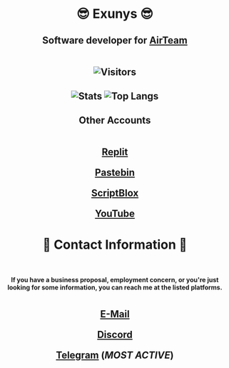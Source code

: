 <h1 align="center">😎 Exunys 😎</h1>
<h2 align="center">Software developer for <a href="https://discord.com/invite/Ncz3H3quUZ">AirTeam</a>

<!---
<h2><strong>Languages</strong></h2>

<p float="left">
  <img src="https://upload.wikimedia.org/wikipedia/commons/c/cf/Lua-Logo.svg" width="70"/>
  <img src="https://cdn.worldvectorlogo.com/logos/c--4.svg" width="70"/>
  <img src="https://upload.wikimedia.org/wikipedia/commons/thumb/1/18/ISO_C%2B%2B_Logo.svg/1822px-ISO_C%2B%2B_Logo.svg.png" width="70"/>
  <img src="https://upload.wikimedia.org/wikipedia/commons/thumb/c/c3/Python-logo-notext.svg/1024px-Python-logo-notext.svg.png" width="70"/>
  <img src="https://upload.wikimedia.org/wikipedia/commons/6/6a/JavaScript-logo.png" width="70"/>
</p>
--->

<br>
<br>

![Visitors](https://visitor-badge.laobi.icu/badge?page_id=Exunys.Exunys&left_color=red&right_color=purple) 

</h2>

<h2 align = "center">
  
![Stats](https://github-readme-stats.vercel.app/api/?username=Exunys&show_icons=true&title_color=fff&icon_color=79ff97&text_color=9f9f9f&bg_color=151515&count_private=true&include_all_commits=true&custom_title=Exunys's%20Statistics) ![Top Langs](https://github-readme-stats.vercel.app/api/top-langs?username=Exunys&layout=compact&title_color=fff&icon_color=79ff97&text_color=9f9f9f&bg_color=151515&border_radius=10&hide=css&custom_title=Exunys's%20Most%20Used%20Languages)

</h2>

<h2 align = "center"> Other Accounts
  
<br>
<br>
  
[Replit](https://replit.com/@Exunys)

[Pastebin](https://pastebin.com/u/Exunys)

[ScriptBlox](https://scriptblox.com/u/Exunys)

[YouTube](https://www.youtube.com/@exunys)

</h2>

<h1 align="center">📧 Contact Information 📧
  
<br>
<br>

</h1> <h4 align="center"> If you have a business proposal, employment concern, or you're just looking for some information, you can reach me at the listed platforms. </h4>

<h1></h1>

<h2 align="center">

[E-Mail](mailto:exunys@gang.email)

[Discord](https://discord.com/users/611111398818316309)

[Telegram](https://t.me/exunys) (*MOST ACTIVE*)

</h2>
